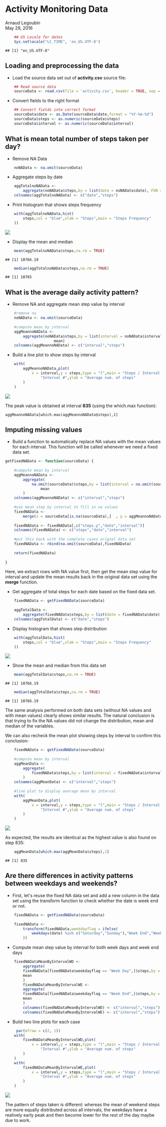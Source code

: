 # Activity Monitoring Data
Arnaud Legoubin  
May 29, 2016  


```r
    ## US Locale for dates
    Sys.setlocale("LC_TIME", 'en_US.UTF-8')
```

```
## [1] "en_US.UTF-8"
```

## Loading and preprocessing the data

- Load the source data set out of **activity.csv** source file:


```r
    ## Read source data
    sourceData <- read.csv(file = 'activity.csv', header = TRUE, sep = ",")
```

-  Convert fields to the right format


```r
    ## Convert fields into correct format
    sourceData$date <- as.Date(sourceData$date,format = "%Y-%m-%d")
    sourceData$steps <- as.numeric(sourceData$steps)
    sourceData$interval <- as.numeric(sourceData$interval)
```


## What is mean total number of steps taken per day?

-  Remove NA Data


```r
    noNAData <- na.omit(sourceData)
```

-  Aggregate steps by date


```r
    aggTotalnoNAData <-
        aggregate(noNAData$steps,by = list(date = noNAData$date), FUN = sum)
    colnames(aggTotalnoNAData) <- c("date","steps")
```

-  Print histogram that shows steps frequency


```r
    with(aggTotalnoNAData,hist(
        steps,col = "blue",xlab = "Steps",main = "Steps Frequency"
    ))
```

![](PA1_template_files/figure-html/unnamed-chunk-6-1.png)<!-- -->

-  Display the mean and median


```r
    mean(aggTotalnoNAData$steps,na.rm = TRUE)
```

```
## [1] 10766.19
```

```r
    median(aggTotalnoNAData$steps,na.rm = TRUE)
```

```
## [1] 10765
```
    
    
## What is the average daily activity pattern?

-  Remove NA and aggregate mean step value by interval


```r
    #remove na
    noNAData <- na.omit(sourceData)
    
    #compute mean by interval
    aggMeannoNAData <-
        aggregate(noNAData$steps,by = list(interval = noNAData$interval), FUN =
                      mean)
    colnames(aggMeannoNAData) <- c("interval","steps")
```

-  Build a line plot to show steps by interval


```r
    with(
        aggMeannoNAData,plot(
            x = interval,y = steps,type = "l",main = "Steps / Interval (Average)",xlab =
                "Interval #",ylab = "Average num. of steps"
        )
    )
```

![](PA1_template_files/figure-html/unnamed-chunk-9-1.png)<!-- -->

The peak value is obtained at interval **835** (using the which.max function): 
```
aggMeannoNAData[which.max(aggMeannoNAData$steps),1]
``` 


## Imputing missing values

-  Build a function to automatically replace NA values with the mean values for each interval. This function will be called whenever we need a fixed data set.


```r
getFixedNAData <- function(sourceData) {
    
    #compute mean by interval
    aggMeannoNAData <-
        aggregate(
            na.omit(sourceData)$steps,by = list(interval = na.omit(sourceData)$interval), FUN =
                mean
        )
    colnames(aggMeannoNAData) <- c("interval","steps")
    
    #use mean step by interval to fill in na values
    fixedNAData <-
        merge(x = sourceData[is.na(sourceData),]  , y = aggMeannoNAData, by = "interval")
    
    fixedNAData <- fixedNAData[,c("steps.y","date","interval")]
    colnames(fixedNAData) <- c("steps","date","interval")
    
    #put this back with the complete cases orignal data set
    fixedNAData <- rbind(na.omit(sourceData),fixedNAData)
    
    return(fixedNAData)
    
}
```

Here, we extract rows with NA value first, then get the mean step value for interval and update the mean results back in the original data set using the **merge** function. 

-  Get aggregate of total steps for each date based on the fixed data set.


```r
    fixedNAData <- getFixedNAData(sourceData)
    
    aggTotalData <-
        aggregate(fixedNAData$steps,by = list(date = fixedNAData$date), FUN = sum)
    colnames(aggTotalData) <- c("date","steps")
```

-  Display histogram that shows step distribution


```r
    with(aggTotalData,hist(
        steps,col = "blue",xlab = "Steps",main = "Steps Frequency"
    ))
```

![](PA1_template_files/figure-html/unnamed-chunk-12-1.png)<!-- -->

-  Show the mean and median from this data set


```r
    mean(aggTotalData$steps,na.rm = TRUE)
```

```
## [1] 10766.19
```

```r
    median(aggTotalData$steps,na.rm = TRUE)
```

```
## [1] 10766.19
```

The same analysis performed on both data sets (without NA values and with mean values) clearly shows similar results. The natural conclusion is that trying to fix the NA values did not change the distribution, mean and median of the variables.
 
We can also recheck the mean plot showing steps by interval to confirm this conclusion:
    

```r
    fixedNAData <- getFixedNAData(sourceData)
    
    #compute mean by interval
    aggMeanData <-
        aggregate(
            fixedNAData$steps,by = list(interval = fixedNAData$interval), FUN = mean
        )
    colnames(aggMeanData) <- c("interval","steps")
    
    #line plot to display average mean by interval
    with(
        aggMeanData,plot(
            x = interval,y = steps,type = "l",main = "Steps / Interval (Average)",xlab =
                "Interval #",ylab = "Average num. of steps"
        )
    )
```

![](PA1_template_files/figure-html/unnamed-chunk-14-1.png)<!-- -->

As expected, the results are identical as the highest value is also found on step 835:

```r
    aggMeanData[which.max(aggMeanData$steps),1]
```

```
## [1] 835
```
 
## Are there differences in activity patterns between weekdays and weekends?

-  First, let's reuse the fixed NA data set and add a new column in the data set using the transform function to check whether the date is week end or not.


```r
    fixedNAData <- getFixedNAData(sourceData)
    
    fixedNAData <-
        transform(fixedNAData,weekdayflag = ifelse(
            weekdays(date) %in% c("Saturday","Sunday"),"Week End","Week Day"
        ))
```
 
-  Compute mean step value by interval for both week days and week end days


```r
    fixedNADataMeanByIntervalWD <-
        aggregate(
        fixedNAData[fixedNAData$weekdayflag == "Week Day",]$steps,by = list(interval =    fixedNAData[fixedNAData$weekdayflag == "Week Day",]$interval), FUN =
        mean
        )
        fixedNADataMeanByIntervalWE <-
        aggregate(
        fixedNAData[fixedNAData$weekdayflag == "Week End",]$steps,by = list(interval = fixedNAData[fixedNAData$weekdayflag == "Week End",]$interval), FUN =
        mean
        )
        colnames(fixedNADataMeanByIntervalWD) <- c("interval","steps")
        colnames(fixedNADataMeanByIntervalWE) <- c("interval","steps")
```
 
 -  Build two line plots for each case


```r
     par(mfrow = c(2, 1))
    with(
        fixedNADataMeanByIntervalWD,plot(
            x = interval,y = steps,type = "l",main = "Steps / Interval (Average) on Week Days",xlab =
                "Interval #",ylab = "Average num. of steps"
        )
    )
    with(
        fixedNADataMeanByIntervalWE,plot(
            x = interval,y = steps,type = "l",main = "Steps / Interval (Average) on Week Ends",xlab =
                "Interval #",ylab = "Average num. of steps"
        )
    )
```

![](PA1_template_files/figure-html/unnamed-chunk-18-1.png)<!-- -->

The pattern of steps taken is different: whereas the mean of weekend steps are more equally distributed across all intervals, the weekdays have a realively early peak and then become lower for the rest of the day maybe due to work. 
